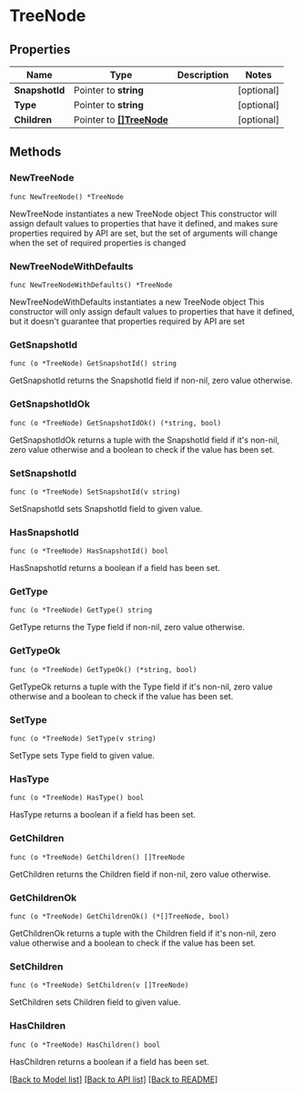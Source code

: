 # TreeNode

## Properties

Name | Type | Description | Notes
------------ | ------------- | ------------- | -------------
**SnapshotId** | Pointer to **string** |  | [optional] 
**Type** | Pointer to **string** |  | [optional] 
**Children** | Pointer to [**[]TreeNode**](TreeNode.md) |  | [optional] 

## Methods

### NewTreeNode

`func NewTreeNode() *TreeNode`

NewTreeNode instantiates a new TreeNode object
This constructor will assign default values to properties that have it defined,
and makes sure properties required by API are set, but the set of arguments
will change when the set of required properties is changed

### NewTreeNodeWithDefaults

`func NewTreeNodeWithDefaults() *TreeNode`

NewTreeNodeWithDefaults instantiates a new TreeNode object
This constructor will only assign default values to properties that have it defined,
but it doesn't guarantee that properties required by API are set

### GetSnapshotId

`func (o *TreeNode) GetSnapshotId() string`

GetSnapshotId returns the SnapshotId field if non-nil, zero value otherwise.

### GetSnapshotIdOk

`func (o *TreeNode) GetSnapshotIdOk() (*string, bool)`

GetSnapshotIdOk returns a tuple with the SnapshotId field if it's non-nil, zero value otherwise
and a boolean to check if the value has been set.

### SetSnapshotId

`func (o *TreeNode) SetSnapshotId(v string)`

SetSnapshotId sets SnapshotId field to given value.

### HasSnapshotId

`func (o *TreeNode) HasSnapshotId() bool`

HasSnapshotId returns a boolean if a field has been set.

### GetType

`func (o *TreeNode) GetType() string`

GetType returns the Type field if non-nil, zero value otherwise.

### GetTypeOk

`func (o *TreeNode) GetTypeOk() (*string, bool)`

GetTypeOk returns a tuple with the Type field if it's non-nil, zero value otherwise
and a boolean to check if the value has been set.

### SetType

`func (o *TreeNode) SetType(v string)`

SetType sets Type field to given value.

### HasType

`func (o *TreeNode) HasType() bool`

HasType returns a boolean if a field has been set.

### GetChildren

`func (o *TreeNode) GetChildren() []TreeNode`

GetChildren returns the Children field if non-nil, zero value otherwise.

### GetChildrenOk

`func (o *TreeNode) GetChildrenOk() (*[]TreeNode, bool)`

GetChildrenOk returns a tuple with the Children field if it's non-nil, zero value otherwise
and a boolean to check if the value has been set.

### SetChildren

`func (o *TreeNode) SetChildren(v []TreeNode)`

SetChildren sets Children field to given value.

### HasChildren

`func (o *TreeNode) HasChildren() bool`

HasChildren returns a boolean if a field has been set.


[[Back to Model list]](../README.md#documentation-for-models) [[Back to API list]](../README.md#documentation-for-api-endpoints) [[Back to README]](../README.md)


